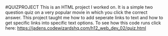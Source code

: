 #QUIZPROJECT
This is an HTML project I worked on. It is a simple two question quiz on a very popular movie in which you click the correct answer. This project taught me how to add seperate links to text and how to get specific links into specific text options.
To see how this code runs click here: https://jadens.codewizardshq.com/h12_web_dev_02/quiz.html

